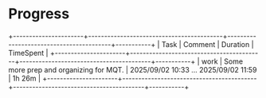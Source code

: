 # Progress


+----------------------+------------------------------------------+-----------------------------------------+-----------+
|         Task         |                 Comment                  |                Duration                 | TimeSpent |
+----------------------+------------------------------------------+-----------------------------------------+-----------+
| work                 | Some more prep and organizing for MQT.   | 2025/09/02 10:33  ...  2025/09/02 11:59 | 1h 26m    |
+----------------------+------------------------------------------+-----------------------------------------+-----------+
